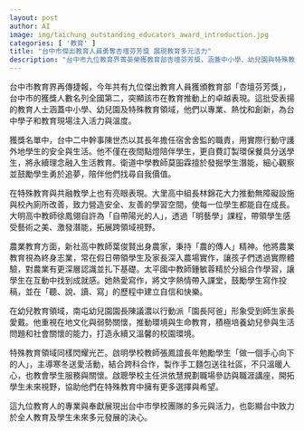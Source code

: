 ```yaml
---
layout: post
author: AI
image: img/taichung_outstanding_educators_award_introduction.jpg
categories: [ '教育' ]
title: "台中市傑出教育人員勇奪杏壇芬芳獎 展現教育多元活力"
description: "台中市九位教育界菁英榮獲教育部杏壇芬芳獎，涵蓋中小學、幼兒園與特殊教育領域，展現專業熱忱與創新，不僅守護學子成長，更積極推動多元教學、永續發展與人文關懷，體現台中教育的卓越表現與全人發展理念。"
---
```

台中市教育界再傳捷報，今年共有九位傑出教育人員獲頒教育部「杏壇芬芳獎」，台中市的獲獎人數名列全國第二，突顯該市在教育推動上的卓越表現。這批受表揚的教育人士涵蓋中小學、幼兒園及特殊教育領域，他們以專業、熱忱和創新，為台中學子和教育現場注入活力與溫度。

獲獎名單中，台中二中幹事陳世杰以其長年擔任宿舍舍監的職責，用實際行動守護外地學生的安全與生活。他不僅在夜間點燈陪伴學生，更自費訂製環保餐具分送學生，將永續理念融入生活教育。衛道中學教師莫昍霖擅於發掘學生潛能，細心觀察並鼓勵學生勇於追夢，陪伴他們找尋自我價值。

在特殊教育與共融教學上也有亮眼表現。大里高中組長林錦花大力推動無障礙設施與校內廁所改善，致力營造安全、友善的學習空間，使每一位學生都能自在成長。大明高中教師徐鳳翎自許為「自帶陽光的人」，透過「明藝學」課程，帶領學生感受藝術之美、激發潛能，拓展跨領域視野。

農業教育方面，新社高中教師葉俊賢出身農家，秉持「農的傳人」精神。他將農業教育視為終身志業，常在假日帶領學生及家長深入農場實作，讓孩子們透過實際體驗，對農業有更深層認識並扎下基礎。太平國中教師鍾敏蓉精於分組合作學習，讓學生在互動中找到成就感。她熱愛寫作，將文字熱情帶入課堂，鼓勵學生寫作投稿，並在「聽、說、讀、寫」的歷程中建立自信和快樂。

在幼兒教育領域，南屯幼兒園園長陳議濃以行動派「園長阿爸」形象受到師生家長愛戴。他重視在地文化與弱勢關懷，推動環境與生命教育，積極培養幼兒參與生活問題和社會關懷的能力，打造永續又溫馨的校園環境。

特殊教育領域同樣閃耀光芒。啟明學校教師張鳳誼長年勉勵學生「做一個手心向下的人」，主導寒冬送愛活動，結合跨科合作，製作手工麵包送往社區，不只溫暖人心，也教會學生服務與關懷。啟聰學校主任洪依慧規劃職場參訪與職涯講座，開拓學生未來視野，協助他們在特殊教育中擁有更多選擇與希望。

這九位教育人的專業與奉獻展現出台中市學校團隊的多元與活力，也彰顯台中致力於全人教育及學生未來多元發展的決心。